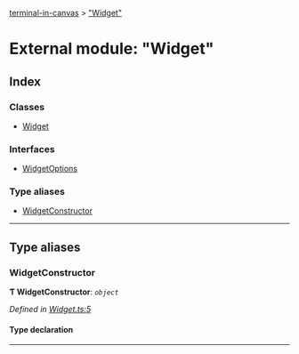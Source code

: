 [terminal-in-canvas](../README.md) > ["Widget"](../modules/_widget_.md)

# External module: "Widget"

## Index

### Classes

* [Widget](../classes/_widget_.widget.md)

### Interfaces

* [WidgetOptions](../interfaces/_widget_.widgetoptions.md)

### Type aliases

* [WidgetConstructor](_widget_.md#widgetconstructor)

---

## Type aliases

<a id="widgetconstructor"></a>

###  WidgetConstructor

**Ƭ WidgetConstructor**: *`object`*

*Defined in [Widget.ts:5](https://github.com/danikaze/terminal-in-canvas/blob/ad1033f/src/Widget.ts#L5)*

#### Type declaration

___

